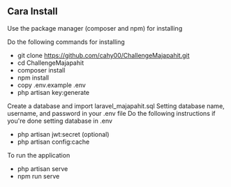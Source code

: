 ## Cara Install

Use the package manager (composer and npm) for installing

Do the following commands for installing

-   git clone https://github.com/cahy00/ChallengeMajapahit.git
-   cd ChallengeMajapahit
-   composer install
-   npm install
-   copy .env.example .env
-   php artisan key:generate

Create a database and import laravel_majapahit.sql
Setting database name, username, and password in your .env file
Do the following instructions if you're done setting database in .env

-   php artisan jwt:secret (optional)
-   php artisan config:cache

To run the application

-   php artisan serve
-   npm run serve
